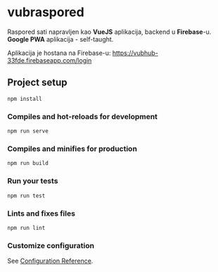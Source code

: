 # vubraspored

Raspored sati napravljen kao **VueJS** aplikacija, backend u **Firebase**-u. **Google PWA** aplikacija - self-taught.

Aplikacija je hostana na Firebase-u:
https://vubhub-33fde.firebaseapp.com/login


## Project setup
```
npm install
```

### Compiles and hot-reloads for development
```
npm run serve
```

### Compiles and minifies for production
```
npm run build
```

### Run your tests
```
npm run test
```

### Lints and fixes files
```
npm run lint
```

### Customize configuration
See [Configuration Reference](https://cli.vuejs.org/config/).
